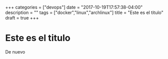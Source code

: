 +++
categories = ["devops"]
date = "2017-10-19T17:57:38-04:00"
description = ""
tags = ["docker","linux","archlinux"]
title = "Este es el titulo"
draft = true
+++

# Este es el titulo

De nuevo

